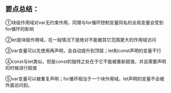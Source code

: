 ## 要点总结：

①块级作用域对var无约束作用，同理与for循环控制变量同名的全局变量会受到for循环的影响

②let是块级作用域，在一般情况下是绝对不能被其它范围更大的作用域访问

③var变量可以先使用再声明，会自动提升到顶层；let和const声明的变量不行

④const与let类似，但是const的独特之处在于它不能被重新赋值，并且需要声明的时候进行赋值

⑤var变量可以被重复声明；for循环相当于一个块作用域，let声明的变量不会被外面访问到。